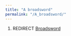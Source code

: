 ```yaml
---
title: "A broadsword"
permalink: "/A_broadsword/"
---
```


1.  REDIRECT [Broadsword](Broadsword "wikilink")